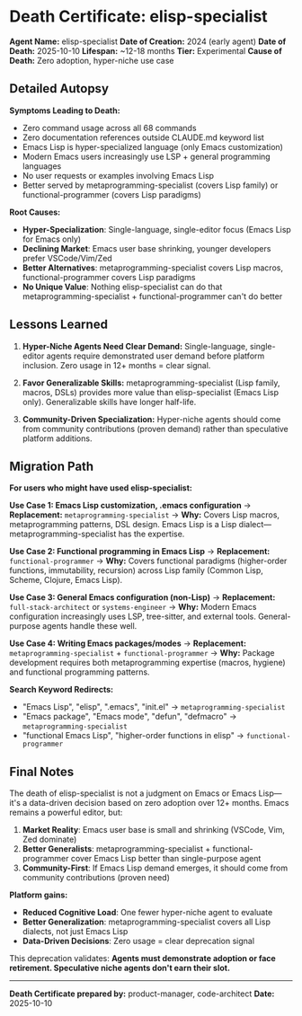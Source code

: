 # Death Certificate: elisp-specialist

**Agent Name:** elisp-specialist
**Date of Creation:** 2024 (early agent)
**Date of Death:** 2025-10-10
**Lifespan:** ~12-18 months
**Tier:** Experimental
**Cause of Death:** Zero adoption, hyper-niche use case

## Detailed Autopsy

**Symptoms Leading to Death:**
- Zero command usage across all 68 commands
- Zero documentation references outside CLAUDE.md keyword list
- Emacs Lisp is hyper-specialized language (only Emacs customization)
- Modern Emacs users increasingly use LSP + general programming languages
- No user requests or examples involving Emacs Lisp
- Better served by metaprogramming-specialist (covers Lisp family) or functional-programmer (covers Lisp paradigms)

**Root Causes:**
- **Hyper-Specialization**: Single-language, single-editor focus (Emacs Lisp for Emacs only)
- **Declining Market**: Emacs user base shrinking, younger developers prefer VSCode/Vim/Zed
- **Better Alternatives**: metaprogramming-specialist covers Lisp macros, functional-programmer covers Lisp paradigms
- **No Unique Value**: Nothing elisp-specialist can do that metaprogramming-specialist + functional-programmer can't do better

## Lessons Learned

1. **Hyper-Niche Agents Need Clear Demand:** Single-language, single-editor agents require demonstrated user demand before platform inclusion. Zero usage in 12+ months = clear signal.

2. **Favor Generalizable Skills:** metaprogramming-specialist (Lisp family, macros, DSLs) provides more value than elisp-specialist (Emacs Lisp only). Generalizable skills have longer half-life.

3. **Community-Driven Specialization:** Hyper-niche agents should come from community contributions (proven demand) rather than speculative platform additions.

## Migration Path

**For users who might have used elisp-specialist:**

**Use Case 1: Emacs Lisp customization, .emacs configuration**
→ **Replacement:** `metaprogramming-specialist`
→ **Why:** Covers Lisp macros, metaprogramming patterns, DSL design. Emacs Lisp is a Lisp dialect—metaprogramming-specialist has the expertise.

**Use Case 2: Functional programming in Emacs Lisp**
→ **Replacement:** `functional-programmer`
→ **Why:** Covers functional paradigms (higher-order functions, immutability, recursion) across Lisp family (Common Lisp, Scheme, Clojure, Emacs Lisp).

**Use Case 3: General Emacs configuration (non-Lisp)**
→ **Replacement:** `full-stack-architect` or `systems-engineer`
→ **Why:** Modern Emacs configuration increasingly uses LSP, tree-sitter, and external tools. General-purpose agents handle these well.

**Use Case 4: Writing Emacs packages/modes**
→ **Replacement:** `metaprogramming-specialist` + `functional-programmer`
→ **Why:** Package development requires both metaprogramming expertise (macros, hygiene) and functional programming patterns.

**Search Keyword Redirects:**
- "Emacs Lisp", "elisp", ".emacs", "init.el" → `metaprogramming-specialist`
- "Emacs package", "Emacs mode", "defun", "defmacro" → `metaprogramming-specialist`
- "functional Emacs Lisp", "higher-order functions in elisp" → `functional-programmer`

## Final Notes

The death of elisp-specialist is not a judgment on Emacs or Emacs Lisp—it's a data-driven decision based on zero adoption over 12+ months. Emacs remains a powerful editor, but:

1. **Market Reality**: Emacs user base is small and shrinking (VSCode, Vim, Zed dominate)
2. **Better Generalists**: metaprogramming-specialist + functional-programmer cover Emacs Lisp better than single-purpose agent
3. **Community-First**: If Emacs Lisp demand emerges, it should come from community contributions (proven need)

**Platform gains:**
- **Reduced Cognitive Load**: One fewer hyper-niche agent to evaluate
- **Better Generalization**: metaprogramming-specialist covers all Lisp dialects, not just Emacs Lisp
- **Data-Driven Decisions**: Zero usage = clear deprecation signal

This deprecation validates: **Agents must demonstrate adoption or face retirement. Speculative niche agents don't earn their slot.**

---

**Death Certificate prepared by:** product-manager, code-architect
**Date:** 2025-10-10
